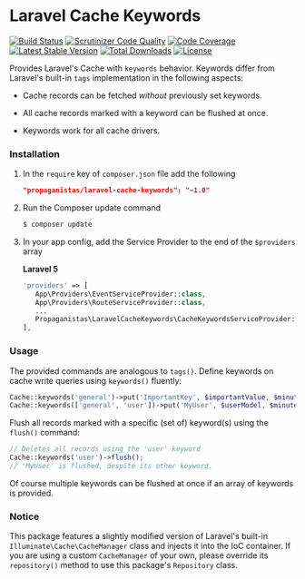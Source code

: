 # Laravel Cache Keywords

[![Build Status](https://travis-ci.org/Propaganistas/Laravel-Cache-Keywords.svg)](https://travis-ci.org/Propaganistas/Laravel-Cache-Keywords)
[![Scrutinizer Code Quality](https://scrutinizer-ci.com/g/Propaganistas/Laravel-Cache-Keywords/badges/quality-score.png?b=master)](https://scrutinizer-ci.com/g/Propaganistas/Laravel-Cache-Keywords/?branch=master)
[![Code Coverage](https://scrutinizer-ci.com/g/Propaganistas/Laravel-Cache-Keywords/badges/coverage.png?b=master)](https://scrutinizer-ci.com/g/Propaganistas/Laravel-Cache-Keywords/?branch=master)
[![Latest Stable Version](https://poser.pugx.org/propaganistas/laravel-cache-keywords/v/stable)](https://packagist.org/packages/propaganistas/laravel-cache-keywords)
[![Total Downloads](https://poser.pugx.org/propaganistas/laravel-cache-keywords/downloads)](https://packagist.org/packages/propaganistas/laravel-cache-keywords)
[![License](https://poser.pugx.org/propaganistas/laravel-cache-keywords/license)](https://packagist.org/packages/propaganistas/laravel-cache-keywords)

Provides Laravel's Cache with `keywords` behavior. Keywords differ from Laravel's built-in `tags` implementation in the following aspects:

* Cache records can be fetched *without* previously set keywords.

* All cache records marked with a keyword can be flushed at once.

* Keywords work for all cache drivers.


### Installation

1. In the `require` key of `composer.json` file add the following

    ```json
    "propaganistas/laravel-cache-keywords": "~1.0"
    ```

2. Run the Composer update command

    ```bash
    $ composer update
    ```

3. In your app config, add the Service Provider to the end of the `$providers` array

   **Laravel 5**
     ```php
    'providers' => [
        App\Providers\EventServiceProvider::class,
        App\Providers\RouteServiceProvider::class,
        ...
        Propaganistas\LaravelCacheKeywords\CacheKeywordsServiceProvider::class,
    ],
    ```

### Usage

The provided commands are analogous to `tags()`. Define keywords on cache write queries using `keywords()` fluently:

```php
Cache::keywords('general')->put('ImportantKey', $importantValue, $minutes);
Cache::keywords(['general', 'user'])->put('MyUser', $userModel, $minutes);
```

Flush all records marked with a specific (set of) keyword(s) using the `flush()` command:
```php
// Deletes all records using the 'user' keyword
Cache::keywords('user')->flush();
// 'MyUser' is flushed, despite its other keyword.
```

Of course multiple keywords can be flushed at once if an array of keywords is provided.


### Notice

This package features a slightly modified version of Laravel's built-in `Illuminate\Cache\CacheManager` class and injects it into the IoC container. If you are using a custom `CacheManager` of your own, please override its `repository()` method to use this package's `Repository` class.
